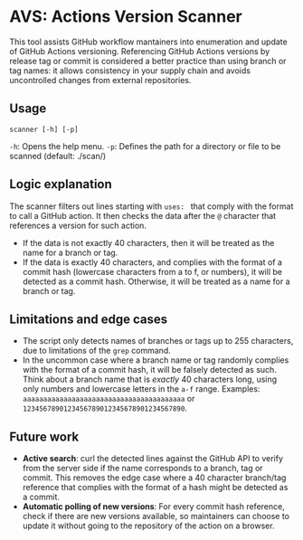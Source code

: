 # AVS: Actions Version Scanner

This tool assists GitHub workflow mantainers into enumeration and update of GitHub Actions versioning. Referencing GitHub Actions versions by release tag or commit is considered a better practice than using branch or tag names: it allows consistency in your supply chain and avoids uncontrolled changes from external repositories. 

## Usage

`scanner [-h] [-p]`

`-h`: Opens the help menu.
`-p`: Defines the path for a directory or file to be scanned (default: ./scan/)

## Logic explanation

The scanner filters out lines starting with `uses: ` that comply with the format to call a GitHub action. It then checks the data after the `@` character that references a version for such action. 

- If the data is not exactly 40 characters, then it will be treated as the name for a branch or tag. 
- If the data is exactly 40 characters, and complies with the format of a commit hash (lowercase characters from a to f, or numbers), it will be detected as a commit hash. Otherwise, it will be treated as a name for a branch or tag. 

## Limitations and edge cases

- The script only detects names of branches or tags up to 255 characters, due to limitations of the `grep` command. 
- In the uncommon case where a branch name or tag randomly complies with the format of a commit hash, it will be falsely detected as such. Think about a branch name that is *exactly* 40 characters long, using only numbers and lowercase letters in the `a-f` range. Examples:
`aaaaaaaaaaaaaaaaaaaaaaaaaaaaaaaaaaaaaaaa` or `1234567890123456789012345678901234567890`.

## Future work

- **Active search**: curl the detected lines against the GitHub API to verify from the server side if the name corresponds to a branch, tag or commit. This removes the edge case where a 40 character branch/tag reference that complies with the format of a hash might be detected as a commit. 
- **Automatic polling of new versions**: For every commit hash reference, check if there are new versions available, so maintainers can choose to update it without going to the repository of the action on a browser. 